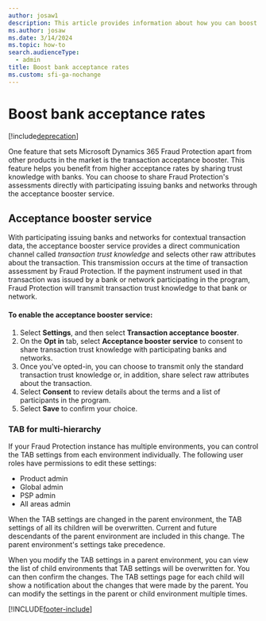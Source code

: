 ```yaml
---
author: josaw1
description: This article provides information about how you can boost bank acceptance rates.
ms.author: josaw
ms.date: 3/14/2024
ms.topic: how-to
search.audienceType:
  - admin
title: Boost bank acceptance rates
ms.custom: sfi-ga-nochange
---
```


# Boost bank acceptance rates

[!include[deprecation](includes/deprecation.md)]

One feature that sets Microsoft Dynamics 365 Fraud Protection apart from other products in the market is the transaction acceptance booster. This feature helps you benefit from higher acceptance rates by sharing trust knowledge with banks. You can choose to share Fraud Protection's assessments directly with participating issuing banks and networks through the acceptance booster service. 

## Acceptance booster service

With participating issuing banks and networks for contextual transaction data, the acceptance booster service provides a direct communication channel called *transaction trust knowledge* and selects other raw attributes about the transaction. This transmission occurs at the time of transaction assessment by Fraud Protection. If the payment instrument used in that transaction was issued by a bank or network participating in the program, Fraud Protection will transmit transaction trust knowledge to that bank or network. 


#### To enable the acceptance booster service:

1. Select **Settings**, and then select **Transaction acceptance booster**. 
2. On the **Opt in** tab, select **Acceptance booster service** to consent to share transaction trust knowledge with participating banks and networks. 
3. Once you've opted-in, you can choose to transmit only the standard transaction trust knowledge or, in addition, share select raw attributes about the transaction. 
4. Select **Consent** to review details about the terms and a list of participants in the program. 
5. Select **Save** to confirm your choice.


### TAB for multi-hierarchy

If your Fraud Protection instance has multiple environments, you can control the TAB settings from each environment individually. The following user roles have permissions to edit these settings: 

- Product admin
- Global admin
- PSP admin
- All areas admin

When the TAB settings are changed in the parent environment, the TAB settings of all its children will be overwritten. Current and future descendants of the parent environment are included in this change. The parent environment's settings take precedence. 

When you modify the TAB settings in a parent environment, you can view the list of child environments that TAB settings will be overwritten for. You can then confirm the changes. The TAB settings page for each child will show a notification about the changes that were made by the parent. You can modify the settings in the parent or child environment multiple times. 

[!INCLUDE[footer-include](includes/footer-banner.md)]
